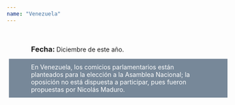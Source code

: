 ```yaml
---
name: "Venezuela"
---
```

<div style="
    padding: 5px 50px;
    margin: 5px;
    display: inline-block;
    height: 40px">
    <h3 style="
        display: inline-block;">
    Fecha:
    </h3>
    <p style="
        display: inline-block;">
        Diciembre de este año.
    </p>
</div>
<p style="
    background-color: lightslategray;
    color: white;
    padding: 10 50px;
    margin: 5px">
    En Venezuela, los comicios parlamentarios están planteados para la elección a la Asamblea Nacional; la oposición no está dispuesta a participar, pues fueron propuestas por Nicolás Maduro.
</p>
